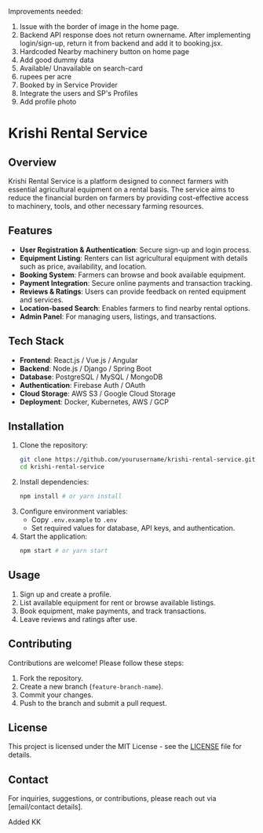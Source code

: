 Improvements needed:
1. Issue with the border of image in the home page.
2. Backend API response does not return ownername. After implementing login/sign-up, return it from backend and add it to booking.jsx.
3. Hardcoded Nearby machinery button on home page
4. Add good dummy data
5. Available/ Unavailable on search-card
6. rupees per acre
7. Booked by in Service Provider
8. Integrate the users and SP's Profiles
9. Add profile photo

# Krishi Rental Service

## Overview
Krishi Rental Service is a platform designed to connect farmers with essential agricultural equipment on a rental basis. The service aims to reduce the financial burden on farmers by providing cost-effective access to machinery, tools, and other necessary farming resources.

## Features
- **User Registration & Authentication**: Secure sign-up and login process.
- **Equipment Listing**: Renters can list agricultural equipment with details such as price, availability, and location.
- **Booking System**: Farmers can browse and book available equipment.
- **Payment Integration**: Secure online payments and transaction tracking.
- **Reviews & Ratings**: Users can provide feedback on rented equipment and services.
- **Location-based Search**: Enables farmers to find nearby rental options.
- **Admin Panel**: For managing users, listings, and transactions.

## Tech Stack
- **Frontend**: React.js / Vue.js / Angular
- **Backend**: Node.js / Django / Spring Boot
- **Database**: PostgreSQL / MySQL / MongoDB
- **Authentication**: Firebase Auth / OAuth
- **Cloud Storage**: AWS S3 / Google Cloud Storage
- **Deployment**: Docker, Kubernetes, AWS / GCP

## Installation
1. Clone the repository:
   ```sh
   git clone https://github.com/yourusername/krishi-rental-service.git
   cd krishi-rental-service
   ```
2. Install dependencies:
   ```sh
   npm install # or yarn install
   ```
3. Configure environment variables:
   - Copy `.env.example` to `.env`
   - Set required values for database, API keys, and authentication.
4. Start the application:
   ```sh
   npm start # or yarn start
   ```

## Usage
1. Sign up and create a profile.
2. List available equipment for rent or browse available listings.
3. Book equipment, make payments, and track transactions.
4. Leave reviews and ratings after use.

## Contributing
Contributions are welcome! Please follow these steps:
1. Fork the repository.
2. Create a new branch (`feature-branch-name`).
3. Commit your changes.
4. Push to the branch and submit a pull request.

## License
This project is licensed under the MIT License - see the [LICENSE](LICENSE) file for details.

## Contact
For inquiries, suggestions, or contributions, please reach out via [email/contact details].

Added KK

